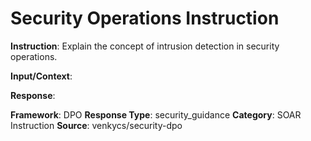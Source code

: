 # Security Operations Instruction

**Instruction**: Explain the concept of intrusion detection in security operations.

**Input/Context**: 

**Response**: 

**Framework**: DPO
**Response Type**: security_guidance
**Category**: SOAR Instruction
**Source**: venkycs/security-dpo
